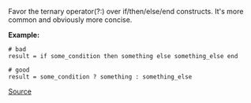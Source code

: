 Favor the ternary operator(?:) over if/then/else/end constructs. It's more common and obviously more concise.

**Example:**

```
# bad
result = if some_condition then something else something_else end

# good
result = some_condition ? something : something_else
```

[Source](http://www.rubydoc.info/gems/rubocop/RuboCop/Cop/Style/OneLineConditional)